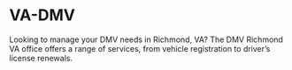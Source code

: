 # VA-DMV
Looking to manage your DMV needs in Richmond, VA? The DMV Richmond VA office offers a range of services, from vehicle registration to driver’s license renewals.
